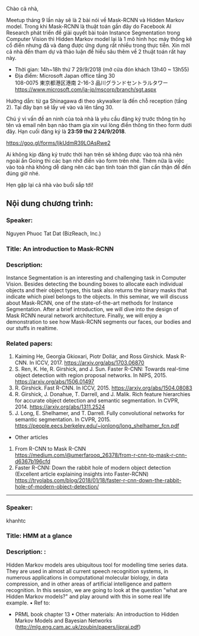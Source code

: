 Chào cả nhà,

Meetup tháng 9 lần này sẽ là 2 bài nói về Mask-RCNN và Hidden Markov model. Trong khi Mask-RCNN là thuật toán gần đây do Facebook AI Research phát triển để giải quyết bài toán Instance Segmentation trong Computer Vision thì Hidden Markov model lại là 1 mô hình học máy thống kê cổ điển nhưng đã và đang được ứng dụng rất nhiều trong thực tiễn. Xin mời cả nhà đến tham dự và thảo luận để hiểu sâu thêm về 2 thuật toán rất hay này.

* Thời gian: 14h~18h thứ 7 29/9/2018 (mở cửa đón khách 13h40 ~ 13h55)
* Địa điểm: Microsoft Japan office tầng 30 <br>
108-0075 東京都港区港南 2-16-3 品川グランドセントラルタワー <br>
https://www.microsoft.com/ja-jp/mscorp/branch/sgt.aspx

Hướng dẫn: từ ga Shinagawa đi theo skywalker là đến chỗ reception (tầng 2). Tại đây bạn sẽ lấy vé vào và lên tầng 30.

Chú ý vì vấn đề an ninh của toà nhà là yêu cầu đăng ký trước thông tin họ tên và email nên bạn nào tham gia xin vui lòng điền thông tin theo form dưới đây. Hạn cuối đăng ký là **23:59 thứ 2 24/9/2018**.

https://goo.gl/forms/IjkUdmR39LOAsRwe2

Ai không kịp đăng ký trước thời hạn trên sẽ không được vào toà nhà nên ngoài ấn Going thì các bạn nhớ điền vào form trên nhé.
Thêm nữa là việc vào toà nhà không dễ dàng nên các bạn tính toán thời gian cẩn thận để đến đúng giờ nhé.

Hẹn gặp lại cả nhà vào buổi sắp tới!

Nội dung chương trình:
---

### Speaker:
Nguyen Phuoc Tat Dat (BizReach, Inc.)
### Title: An introduction to Mask-RCNN
### Description:
Instance Segmentation is an interesting and challenging task in Computer Vision.
Besides detecting the bounding boxes to allocate each individual objects and their
object types, this task also returns the binary masks that indicate which pixel
belongs to the objects. In this seminar, we will discuss about Mask-RCNN, one of
 the state-of-the-art methods for Instance Segmentation. After a brief introduction,
 we will dive into the design of Mask RCNN neural network architecture. Finally,
 we will enjoy a demonstration to see how Mask-RCNN segments our faces, our bodies
 and our stuffs in realtime.
### Related papers:
1. Kaiming He, Georgia Gkioxari, Piotr Dollár, and Ross Girshick. Mask R-CNN. In ICCV, 2017.
  https://arxiv.org/abs/1703.06870
2. S. Ren, K. He, R. Girshick, and J. Sun. Faster R-CNN: Towards real-time object detection with region proposal networks. In NIPS, 2015.
  https://arxiv.org/abs/1506.01497
3. R. Girshick. Fast R-CNN. In ICCV, 2015.
  https://arxiv.org/abs/1504.08083
4. R. Girshick, J. Donahue, T. Darrell, and J. Malik. Rich feature hierarchies for accurate object detection and semantic segmentation. In CVPR, 2014.
  https://arxiv.org/abs/1311.2524
5. J. Long, E. Shelhamer, and T. Darrell. Fully convolutional networks for semantic segmentation. In CVPR, 2015.
  https://people.eecs.berkeley.edu/~jonlong/long_shelhamer_fcn.pdf
* Other articles
1. From R-CNN to Mask R-CNN
  https://medium.com/@umerfarooq_26378/from-r-cnn-to-mask-r-cnn-d6367b196cfd
2. Faster R-CNN: Down the rabbit hole of modern object detection (Excellent article explaining insights into Faster-RCNN)
  https://tryolabs.com/blog/2018/01/18/faster-r-cnn-down-the-rabbit-hole-of-modern-object-detection/

---

### Speaker:
khanhtc
### Title: HMM at a glance
### Description: :
Hidden Markov models ares ubiquitous tool for modelling time series data.
They are used in almost all current speech recognition systems, in numerous
applications in computational molecular biology, in data compression, and in
other areas of artificial intelligence and pattern recognition. In this session,
we are going to look at the question "what are Hidden Markov models?"
 and play around with this in some real life example.
• Ref to:
- PRML book chapter 13
• Other materials:
An introduction to Hidden Markov Models and Bayesian Networks (http://mlg.eng.cam.ac.uk/zoubin/papers/ijprai.pdf)
